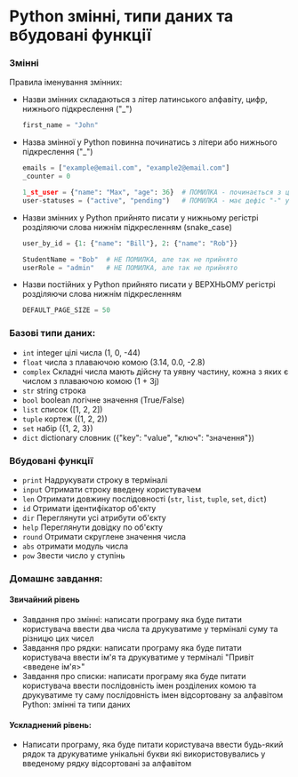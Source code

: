 # Python змінні, типи даних та вбудовані функції

### Змінні

Правила іменування змінних:

*   Назви змінних складаються з літер латинського алфавіту, цифр, нижнього підкреслення ("\_")

    ```python
    first_name = "John"
    ```
*   Назва змінної у Python повинна починатись з літери або нижнього підкреслення ("\_")

    ```python
    emails = ["example@email.com", "example2@email.com"]
    _counter = 0

    1_st_user = {"name": "Max", "age": 36}  # ПОМИЛКА - починається з цифри
    user-statuses = ("active", "pending")   # ПОМИЛКА - має дефіс "-" у назві
    ```
*   Назви змінних у Python прийнято писати у нижньому регістрі розділяючи слова нижнім підкресленням (snake\_case)

    ```python
    user_by_id = {1: {"name": "Bill"}, 2: {"name": "Rob"}}

    StudentName = "Bob"  # НЕ ПОМИЛКА, але так не прийнято
    userRole = "admin"   # НЕ ПОМИЛКА, але так не прийнято
    ```
*   Назви постійних у Python прийнято писати у ВЕРХНЬОМУ регістрі розділяючи слова нижнім підкресленням

    ```python
    DEFAULT_PAGE_SIZE = 50
    ```

### Базові типи даних:

* `int` integer цілі числа (1, 0, -44)
* `float` числа з плаваючою комою (3.14, 0.0, -2.8)
* `complex` Складні числа мають дійсну та уявну частину, кожна з яких є числом з плаваючою комою (1 + 3j)
* `str` string строка
* `bool` boolean логічне значення (True/False)
* `list` список (\[1, 2, 2])
* `tuple` кортеж ((1, 2, 2))
* `set` набір ({1, 2, 3})
* `dict` dictionary словник ({"key": "value", "ключ": "значення"})

### Вбудовані функції

* `print` Надрукувати строку в терміналі
* `input` Отримати строку введену користувачем
* `len` Отримати довжину послідовності (`str`, `list`, `tuple`, `set`, `dict`)
* `id` Отримати ідентифікатор об'єкту
* `dir` Переглянути усі атрибути об'єкту
* `help` Переглянути довідку по об'єкту
* `round` Отримати скруглене значення числа
* `abs` отримати модуль числа
* `pow` Звести число у ступінь

### Домашнє завдання:

#### Звичайний рівень

* Завдання про змінні: написати програму яка буде питати користувача ввести два числа та друкуватиме у терміналі суму та різницю цих чисел
* Завдання про рядки: написати програму яка буде питати користувача ввести ім'я та друкуватиме у терміналі "Привіт <введене ім'я>"
* Завдання про списки: написати програму яка буде питати користувача ввести послідовність імен розділених комою та друкуватиме ту саму послідовність імен відсортовану за алфавітом Python: змінні та типи даних

#### Ускладнений рівень:

* Написати програму, яка буде питати користувача ввести будь-який рядок та друкуватиме унікальні букви які використовувались у введеному рядку відсортовані за алфавітом
